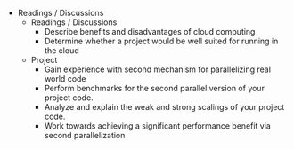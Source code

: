 - Readings / Discussions
   - Readings / Discussions
      - Describe benefits and disadvantages of cloud computing
      - Determine whether a project would be well suited for running in the cloud
   - Project
      - Gain experience with second mechanism for parallelizing real world code
      - Perform benchmarks for the second parallel version of your project code.  
      - Analyze and explain the weak and strong scalings of your project code.  
      - Work towards achieving a significant performance benefit via second parallelization
